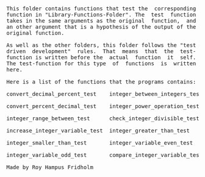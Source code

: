 
<pre>
This folder contains functions that test the  corresponding
function in "Library-Functions-Folder". The  test  function
takes in the same arguments as the original  function,  and
an other argument that is a hypothesis of the output of the
original function.

As well as the other folders, this folder follows the "test
driven  development"  rules.  That  means  that  the  test-
function is written before the  actual  function  it  self.
The test-function for this type  of  functions  is  written
here.

Here is a list of the functions that the programs contains:

convert_decimal_percent_test    integer_between_integers_test

convert_percent_decimal_test    integer_power_operation_test

integer_range_between_test      check_integer_divisible_test

increase_integer_variable_test  integer_greater_than_test

integer_smaller_than_test       integer_variable_even_test

integer_variable_odd_test       compare_integer_variable_test

Made by Roy Hampus Fridholm
</pre>

